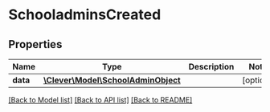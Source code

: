 # SchooladminsCreated

## Properties
Name | Type | Description | Notes
------------ | ------------- | ------------- | -------------
**data** | [**\Clever\Model\SchoolAdminObject**](SchoolAdminObject.md) |  | [optional] 

[[Back to Model list]](README.md#documentation-for-models) [[Back to API list]](README.md#documentation-for-api-endpoints) [[Back to README]](README.md)



